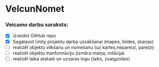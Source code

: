 # VelcunNomet
### Veicamo darbu saraksts:
- [x] izveidot GitHub repo
- [x] Sagatavot Unity projektu darba uzsākšanai (mapes, bildes, skaņas)
- [ ] realizēt objektu vilkšanu un nomešanu (uz kartes,nepareizi, pareizi)
- [ ] realizēt objektu tranformāciju (izmēra maiņa, rotācija)
- [ ] realizēt laika atskaiti un uzvaras logu (laiks, zvaigznites)
